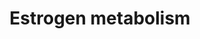 ---
annotations:
- type: Pathway Ontology
  value: C18-steroid hormone biosynthetic pathway
authors:
- Pieter Giesbertz
- AlexanderPico
- MaintBot
- Mkutmon
- Zari
- Egonw
- DeSl
- Khanspers
description: 'Estrogens are metabolized via hydroxylation by cytochrome P450 enzymes
  such as CYP1A1 and CYP3A4 and via conjugation by estrogen sulfotransferases (sulfation)
  and UDP-glucuronyltransferases (glucuronidation). In addition, estradiol is dehydrogenated
  by 17β-Hydroxysteroid dehydrogenase into the much less potent estrogen estrone.
  These reactions occur primarily in the liver, but also in other tissues. Description
  source: [https://en.wikipedia.org/wiki/Estrogen#Metabolism Wikipedia].  Proteins
  on this pathway have targeted assays available via the [https://assays.cancer.gov/available_assays?wp_id=WP697
  CPTAC Assay Portal]'
last-edited: 2019-09-17
organisms:
- Homo sapiens
redirect_from:
- /index.php/Pathway:WP697
- /instance/WP697
schema-jsonld:
- '@context': https://schema.org/
  '@id': https://wikipathways.github.io/pathways/WP697.html
  '@type': Dataset
  creator:
    '@type': Organization
    name: WikiPathways
  description: 'Estrogens are metabolized via hydroxylation by cytochrome P450 enzymes
    such as CYP1A1 and CYP3A4 and via conjugation by estrogen sulfotransferases (sulfation)
    and UDP-glucuronyltransferases (glucuronidation). In addition, estradiol is dehydrogenated
    by 17β-Hydroxysteroid dehydrogenase into the much less potent estrogen estrone.
    These reactions occur primarily in the liver, but also in other tissues. Description
    source: [https://en.wikipedia.org/wiki/Estrogen#Metabolism Wikipedia].  Proteins
    on this pathway have targeted assays available via the [https://assays.cancer.gov/available_assays?wp_id=WP697
    CPTAC Assay Portal]'
  keywords:
  - 2-Hydroxyestrone-3-glucuronide
  - Estradiol sulfate
  - Superoxide
  - CYP3A4
  - UGT1A1
  - ARSC
  - UGT1A8
  - ARSD
  - 4-hydroxy-estradiol-sulfate
  - 2-hydroxy-estradiol-2-glucuronide
  - Estradiol-3,4-quinone
  - 4-hydroxyestrone-3-glucuronide
  - UGT1A3
  - SULT1A1
  - Estrone-17-glucuronide
  - Estrone
  - Estradiol-3,4-semiquinone
  - GSTM1
  - Estrone-3,4-semiquinone
  - CYP1B1
  - 4-Methoxyestradiol-3-glucuronide
  - UGT2B7
  - Oxygen
  - 4-Methoxyestradiol
  - UGT1A9
  - Estradiol-2,3-semiquinone
  - 4-Methoxyestrone-3-glucuronide
  - NQO1
  - Estrone-2,3-quinone
  - 2-Methoxyestrone 3-glucuronide
  - 2-Methoxyestradiol
  - COMT
  - Estrone-2,3-semiquinone
  - GSTA1
  - Estradiol-17-glucuronide
  - ESTRADIOL
  - SULT1E1
  - Estrone-3-glucuronide
  - Estradiol-2,3-quinone
  - 4-Methoxyestrone
  - 4-hydroxyestrone
  - Estrone-3,4-quinone
  - 2-hydroxyestradiol-3-glucuronide
  - 2-Hydroxyestradiol
  - 16a-Hydroxyestrone
  - Estrone sulfate
  - 2-Methoxyestradiol-3-glucuronide
  - CYP1A1
  - 2-Hydroxyestrone
  - ARSE
  - 4-hydroxy-estradiol-4-glucuronide
  - 2-Methoxyestrone
  - 4-hydroxyestradiol
  - Estradiol-3-glucuronide
  - 2-hydroxy-estradiol-sulfate
  - CYP1A2
  license: CC0
  name: Estrogen metabolism
seo: CreativeWork
title: Estrogen metabolism
wpid: WP697
---